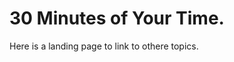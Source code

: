 <!-- TITLE: Twin Cities by Night -->
<!-- SUBTITLE: A current game run by K. Dorsey -->

# 30 Minutes of Your Time.

Here is a landing page to link to othere topics.